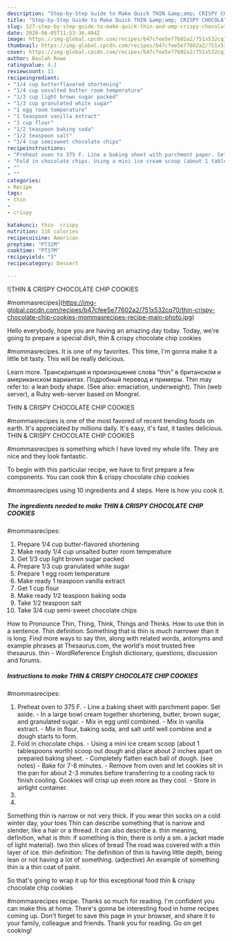 ```yaml
---
description: "Step-by-Step Guide to Make Quick THIN &amp;amp; CRISPY CHOCOLATE CHIP COOKIES  #mommasrecipes"
title: "Step-by-Step Guide to Make Quick THIN &amp;amp; CRISPY CHOCOLATE CHIP COOKIES  #mommasrecipes"
slug: 127-step-by-step-guide-to-make-quick-thin-and-amp-crispy-chocolate-chip-cookies-mommasrecipes
date: 2020-06-05T11:53:36.404Z
image: https://img-global.cpcdn.com/recipes/b47cfee5e77602a2/751x532cq70/thin-crispy-chocolate-chip-cookies-mommasrecipes-recipe-main-photo.jpg
thumbnail: https://img-global.cpcdn.com/recipes/b47cfee5e77602a2/751x532cq70/thin-crispy-chocolate-chip-cookies-mommasrecipes-recipe-main-photo.jpg
cover: https://img-global.cpcdn.com/recipes/b47cfee5e77602a2/751x532cq70/thin-crispy-chocolate-chip-cookies-mommasrecipes-recipe-main-photo.jpg
author: Beulah Rowe
ratingvalue: 4.1
reviewcount: 11
recipeingredient:
- "1/4 cup butterflavored shortening"
- "1/4 cup unsalted butter room temperature"
- "1/3 cup light brown sugar packed"
- "1/3 cup granulated white sugar"
- "1 egg room temperature"
- "1 teaspoon vanilla extract"
- "1 cup flour"
- "1/2 teaspoon baking soda"
- "1/2 teaspoon salt"
- "3/4 cup semisweet chocolate chips"
recipeinstructions:
- "Preheat oven to 375 F. Line a baking sheet with parchment paper. Set aside. In a large bowl cream together shortening, butter, brown sugar, and granulated sugar. Mix in egg until combined. Mix in vanilla extract. Mix in flour, baking soda, and salt until well combine and a dough starts to form."
- "Fold in chocolate chips. Using a mini ice cream scoop (about 1 tablespoons worth) scoop out dough and place about 2 inches apart on prepared baking sheet. Completely flatten each ball of dough. (see notes) Bake for 7-8 minutes. Remove from oven and let cookies sit in the pan for about 2-3 minutes before transferring to a cooling rack to finish cooling. Cookies will crisp up even more as they cool. Store in airtight container."
- ""
- ""
categories:
- Recipe
tags:
- thin
- 
- crispy

katakunci: thin  crispy 
nutrition: 116 calories
recipecuisine: American
preptime: "PT32M"
cooktime: "PT37M"
recipeyield: "3"
recipecategory: Dessert

---
```



![THIN &amp; CRISPY CHOCOLATE CHIP COOKIES

#mommasrecipes](https://img-global.cpcdn.com/recipes/b47cfee5e77602a2/751x532cq70/thin-crispy-chocolate-chip-cookies-mommasrecipes-recipe-main-photo.jpg)

Hello everybody, hope you are having an amazing day today. Today, we're going to prepare a special dish, thin &amp; crispy chocolate chip cookies

#mommasrecipes. It is one of my favorites. This time, I'm gonna make it a little bit tasty. This will be really delicious.

Learn more. Транскрипция и произношение слова &#34;thin&#34; в британском и американском вариантах. Подробный перевод и примеры. Thin may refer to: a lean body shape. (See also: emaciation, underweight). Thin (web server), a Ruby web-server based on Mongrel.

THIN &amp; CRISPY CHOCOLATE CHIP COOKIES

#mommasrecipes is one of the most favored of recent trending foods on earth. It's appreciated by millions daily. It's easy, it's fast, it tastes delicious. THIN &amp; CRISPY CHOCOLATE CHIP COOKIES

#mommasrecipes is something which I have loved my whole life. They are nice and they look fantastic.


To begin with this particular recipe, we have to first prepare a few components. You can cook thin &amp; crispy chocolate chip cookies

#mommasrecipes using 10 ingredients and 4 steps. Here is how you cook it.

<!--inarticleads1-->

##### The ingredients needed to make THIN &amp; CRISPY CHOCOLATE CHIP COOKIES

#mommasrecipes:

1. Prepare 1/4 cup butter-flavored shortening
1. Make ready 1/4 cup unsalted butter room temperature
1. Get 1/3 cup light brown sugar packed
1. Prepare 1/3 cup granulated white sugar
1. Prepare 1 egg room temperature
1. Make ready 1 teaspoon vanilla extract
1. Get 1 cup flour
1. Make ready 1/2 teaspoon baking soda
1. Take 1/2 teaspoon salt
1. Take 3/4 cup semi-sweet chocolate chips


How to Pronounce Thin, Thing, Think, Things and Thinks. How to use thin in a sentence. Thin definition: Something that is thin is much narrower than it is long. Find more ways to say thin, along with related words, antonyms and example phrases at Thesaurus.com, the world&#39;s most trusted free thesaurus. thin - WordReference English dictionary, questions, discussion and forums. 

<!--inarticleads2-->

##### Instructions to make THIN &amp; CRISPY CHOCOLATE CHIP COOKIES

#mommasrecipes:

1. Preheat oven to 375 F. - Line a baking sheet with parchment paper. Set aside. - In a large bowl cream together shortening, butter, brown sugar, and granulated sugar. - Mix in egg until combined. - Mix in vanilla extract. - Mix in flour, baking soda, and salt until well combine and a dough starts to form.
1. Fold in chocolate chips. - Using a mini ice cream scoop (about 1 tablespoons worth) scoop out dough and place about 2 inches apart on prepared baking sheet. - Completely flatten each ball of dough. (see notes) - Bake for 7-8 minutes. - Remove from oven and let cookies sit in the pan for about 2-3 minutes before transferring to a cooling rack to finish cooling. Cookies will crisp up even more as they cool. - Store in airtight container.
1. 
1. 


Something thin is narrow or not very thick. If you wear thin socks on a cold winter day, your toes Thin can describe something that is narrow and slender, like a hair or a thread. It can also describe a. thin meaning, definition, what is thin: if something is thin, there is only a sm. a jacket made of light material). two thin slices of bread The road was covered with a thin layer of ice. thin definition: The definition of thin is having little depth, being lean or not having a lot of something. (adjective) An example of something thin is a thin coat of paint. 

So that's going to wrap it up for this exceptional food thin &amp; crispy chocolate chip cookies

#mommasrecipes recipe. Thanks so much for reading. I'm confident you can make this at home. There's gonna be interesting food in home recipes coming up. Don't forget to save this page in your browser, and share it to your family, colleague and friends. Thank you for reading. Go on get cooking!
